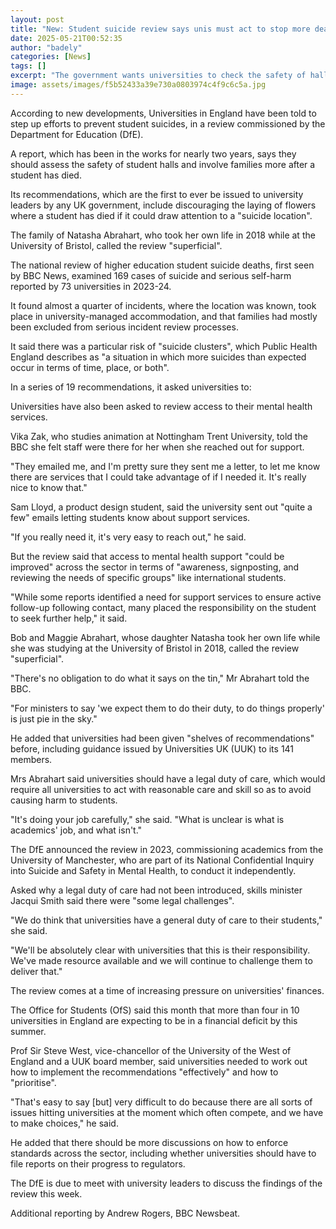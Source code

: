 ```yaml
---
layout: post
title: "New: Student suicide review says unis must act to stop more deaths"
date: 2025-05-21T00:52:35
author: "badely"
categories: [News]
tags: []
excerpt: "The government wants universities to check the safety of halls and reach out to families after a death."
image: assets/images/f5b52433a39e730a0803974c4f9c6c5a.jpg
---
```


According to new developments, Universities in England have been told to step up efforts to prevent student suicides, in a review commissioned by the Department for Education (DfE).

A report, which has been in the works for nearly two years, says they should assess the safety of student halls and involve families more after a student has died.

Its recommendations, which are the first to ever be issued to university leaders by any UK government, include discouraging the laying of flowers where a student has died if it could draw attention to a "suicide location".

The family of Natasha Abrahart, who took her own life in 2018 while at the University of Bristol, called the review "superficial".

The national review of higher education student suicide deaths, first seen by BBC News, examined 169 cases of suicide and serious self-harm reported by 73 universities in 2023-24.

It found almost a quarter of incidents, where the location was known, took place in university-managed accommodation, and that families had mostly been excluded from serious incident review processes.

It said there was a particular risk of "suicide clusters", which Public Health England describes as "a situation in which more suicides than expected occur in terms of time, place, or both".

In a series of 19 recommendations, it asked universities to:

Universities have also been asked to review access to their mental health services.

Vika Zak, who studies animation at Nottingham Trent University, told the BBC she felt staff were there for her when she reached out for support.

"They emailed me, and I'm pretty sure they sent me a letter, to let me know there are services that I could take advantage of if I needed it. It's really nice to know that."

Sam Lloyd, a product design student, said the university sent out "quite a few" emails letting students know about support services.

"If you really need it, it's very easy to reach out," he said.

But the review said that access to mental health support "could be improved" across the sector in terms of "awareness, signposting, and reviewing the needs of specific groups" like international students.

"While some reports identified a need for support services to ensure active follow-up following contact, many placed the responsibility on the student to seek further help," it said.

Bob and Maggie Abrahart, whose daughter Natasha took her own life while she was studying at the University of Bristol in 2018, called the review "superficial".

"There's no obligation to do what it says on the tin," Mr Abrahart told the BBC.

"For ministers to say 'we expect them to do their duty, to do things properly' is just pie in the sky."

He added that universities had been given "shelves of recommendations" before, including guidance issued by Universities UK (UUK) to its 141 members.

Mrs Abrahart said universities should have a legal duty of care, which would require all universities to act with reasonable care and skill so as to avoid causing harm to students.

"It's doing your job carefully," she said. "What is unclear is what is academics' job, and what isn't."

The DfE announced the review in 2023, commissioning academics from the University of Manchester, who are part of its National Confidential Inquiry into Suicide and Safety in Mental Health, to conduct it independently.

Asked why a legal duty of care had not been introduced, skills minister Jacqui Smith said there were "some legal challenges".

"We do think that universities have a general duty of care to their students," she said.

"We'll be absolutely clear with universities that this is their responsibility. We've made resource available and we will continue to challenge them to deliver that."

The review comes at a time of increasing pressure on universities' finances. 

The Office for Students (OfS) said this month that more than four in 10 universities in England are expecting to be in a financial deficit by this summer.

Prof Sir Steve West, vice-chancellor of the University of the West of England and a UUK board member, said universities needed to work out how to implement the recommendations "effectively" and how to "prioritise".

"That's easy to say [but] very difficult to do because there are all sorts of issues hitting universities at the moment which often compete, and we have to make choices," he said.

He added that there should be more discussions on how to enforce standards across the sector, including whether universities should have to file reports on their progress to regulators.

The DfE is due to meet with university leaders to discuss the findings of the review this week.

Additional reporting by Andrew Rogers, BBC Newsbeat.


